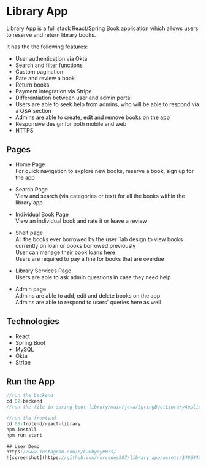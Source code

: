 # Library App
Library App is a full stack React/Spring Book application which allows users to reserve and return library books. 

It has the the following features:
- User authentication via Okta
- Search and filter functions 
- Custom pagination
- Rate and review a book
- Return books
- Payment integration via Stripe
- Differentiation between user and admin portal
- Users are able to seek help from admins, who will be able to respond via a Q&A section
- Admins are able to create, edit and remove books on the app
- Responsive design for both mobile and web
- HTTPS

## Pages
- Home Page  
For quick navigation to explore new books, reserve a book, sign up for the app  

- Search Page  
View and search (via categories or text) for all the books within the library app  

- Individual Book Page  
View an individual book and rate it or leave a review  

- Shelf page  
All the books ever borrowed by the user
Tab design to view books currently on loan or books borrowed previously  
User can manage their book loans here  
Users are required to pay a fine for books that are overdue

- Library Services Page  
Users are able to ask admin questions in case they need help  

- Admin page  
Admins are able to add, edit and delete books on the app  
Admins are able to respond to users' queries here as well   


## Technologies 
- React
- Spring Boot
- MySQL
- Okta
- Stripe 

## Run the App

```javascript
//run the backend
cd 02-backend
//run the file in spring-boot-library/main/java/SpringBootLibraryApplication

//run the frontend
cd 03-frotend/react-library  
npm install   
npm run start

## User Demo
https://www.instagram.com/p/C2RbyoyP0Zs/
![screenshot](https://github.com/norcodes987/library_app/assets/148644791/78c961d4-4026-43cd-b075-1c922b26455a)
